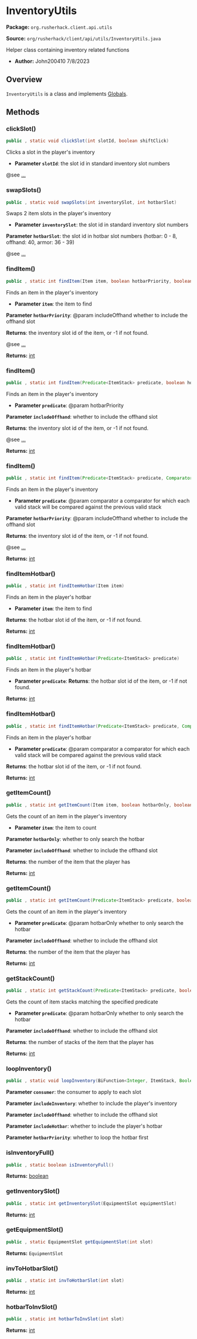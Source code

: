 # InventoryUtils

**Package:** `org.rusherhack.client.api.utils`

**Source:** `org/rusherhack/client/api/utils/InventoryUtils.java`

Helper class containing inventory related functions
* **Author:** John200410 7/8/2023



## Overview

`InventoryUtils` is a class and implements [Globals](/client/api/Globals.md).

## Methods

### clickSlot()

```java
public , static void clickSlot(int slotId, boolean shiftClick)
```

Clicks a slot in the player's inventory
* **Parameter `slotId`**: the slot id in standard inventory slot numbers


@see [...](https://wiki.vg/images/1/13/Inventory-slots.png)

### swapSlots()

```java
public , static void swapSlots(int inventorySlot, int hotbarSlot)
```

Swaps 2 item slots in the player's inventory
* **Parameter `inventorySlot`**: the slot id in standard inventory slot numbers


**Parameter `hotbarSlot`**: the slot id in hotbar slot numbers (hotbar: 0 - 8, offhand: 40, armor: 36 - 39)


@see [...](https://wiki.vg/images/1/13/Inventory-slots.png)

### findItem()

```java
public , static int findItem(Item item, boolean hotbarPriority, boolean includeOffhand)
```

Finds an item in the player's inventory
* **Parameter `item`**: the item to find


**Parameter `hotbarPriority`**: @param includeOffhand whether to include the offhand slot


**Returns**: the inventory slot id of the item, or -1 if not found.


@see [...](https://wiki.vg/images/1/13/Inventory-slots.png)

**Returns:** [int](https://docs.oracle.com/en/java/javase/21/docs/api/java.base/java/lang/Integer.html)

### findItem()

```java
public , static int findItem(Predicate<ItemStack> predicate, boolean hotbarPriority, boolean includeOffhand)
```

Finds an item in the player's inventory
* **Parameter `predicate`**: @param hotbarPriority


**Parameter `includeOffhand`**: whether to include the offhand slot


**Returns**: the inventory slot id of the item, or -1 if not found.


@see [...](https://wiki.vg/images/1/13/Inventory-slots.png)

**Returns:** [int](https://docs.oracle.com/en/java/javase/21/docs/api/java.base/java/lang/Integer.html)

### findItem()

```java
public , static int findItem(Predicate<ItemStack> predicate, Comparator<ItemStack> comparator, boolean hotbarPriority, boolean includeOffhand)
```

Finds an item in the player's inventory
* **Parameter `predicate`**: @param comparator     a comparator for which each valid stack will be compared against the previous valid stack


**Parameter `hotbarPriority`**: @param includeOffhand whether to include the offhand slot


**Returns**: the inventory slot id of the item, or -1 if not found.


@see [...](https://wiki.vg/images/1/13/Inventory-slots.png)

**Returns:** [int](https://docs.oracle.com/en/java/javase/21/docs/api/java.base/java/lang/Integer.html)

### findItemHotbar()

```java
public , static int findItemHotbar(Item item)
```

Finds an item in the player's hotbar
* **Parameter `item`**: the item to find


**Returns**: the hotbar slot id of the item, or -1 if not found.



**Returns:** [int](https://docs.oracle.com/en/java/javase/21/docs/api/java.base/java/lang/Integer.html)

### findItemHotbar()

```java
public , static int findItemHotbar(Predicate<ItemStack> predicate)
```

Finds an item in the player's hotbar
* **Parameter `predicate`**: **Returns**: the hotbar slot id of the item, or -1 if not found.





**Returns:** [int](https://docs.oracle.com/en/java/javase/21/docs/api/java.base/java/lang/Integer.html)

### findItemHotbar()

```java
public , static int findItemHotbar(Predicate<ItemStack> predicate, Comparator<ItemStack> comparator)
```

Finds an item in the player's hotbar
* **Parameter `predicate`**: @param comparator a comparator for which each valid stack will be compared against the previous valid stack


**Returns**: the hotbar slot id of the item, or -1 if not found.



**Returns:** [int](https://docs.oracle.com/en/java/javase/21/docs/api/java.base/java/lang/Integer.html)

### getItemCount()

```java
public , static int getItemCount(Item item, boolean hotbarOnly, boolean includeOffhand)
```

Gets the count of an item in the player's inventory
* **Parameter `item`**: the item to count


**Parameter `hotbarOnly`**: whether to only search the hotbar


**Parameter `includeOffhand`**: whether to include the offhand slot


**Returns**: the number of the item that the player has



**Returns:** [int](https://docs.oracle.com/en/java/javase/21/docs/api/java.base/java/lang/Integer.html)

### getItemCount()

```java
public , static int getItemCount(Predicate<ItemStack> predicate, boolean hotbarOnly, boolean includeOffhand)
```

Gets the count of an item in the player's inventory
* **Parameter `predicate`**: @param hotbarOnly     whether to only search the hotbar


**Parameter `includeOffhand`**: whether to include the offhand slot


**Returns**: the number of the item that the player has



**Returns:** [int](https://docs.oracle.com/en/java/javase/21/docs/api/java.base/java/lang/Integer.html)

### getStackCount()

```java
public , static int getStackCount(Predicate<ItemStack> predicate, boolean hotbarOnly, boolean includeOffhand)
```

Gets the count of item stacks matching the specified predicate
* **Parameter `predicate`**: @param hotbarOnly     whether to only search the hotbar


**Parameter `includeOffhand`**: whether to include the offhand slot


**Returns**: the number of stacks of the item that the player has



**Returns:** [int](https://docs.oracle.com/en/java/javase/21/docs/api/java.base/java/lang/Integer.html)

### loopInventory()

```java
public , static void loopInventory(BiFunction<Integer, ItemStack, Boolean> consumer, boolean includeInventory, boolean includeOffhand, boolean includeHotbar, boolean hotbarPriority)
```

**Parameter `consumer`**: the consumer to apply to each slot


**Parameter `includeInventory`**: whether to include the player's inventory


**Parameter `includeOffhand`**: whether to include the offhand slot


**Parameter `includeHotbar`**: whether to include the player's hotbar


**Parameter `hotbarPriority`**: whether to loop the hotbar first



### isInventoryFull()

```java
public , static boolean isInventoryFull()
```

**Returns:** [boolean](https://docs.oracle.com/en/java/javase/21/docs/api/java.base/java/lang/Boolean.html)

### getInventorySlot()

```java
public , static int getInventorySlot(EquipmentSlot equipmentSlot)
```

**Returns:** [int](https://docs.oracle.com/en/java/javase/21/docs/api/java.base/java/lang/Integer.html)

### getEquipmentSlot()

```java
public , static EquipmentSlot getEquipmentSlot(int slot)
```

**Returns:** `EquipmentSlot`

### invToHotbarSlot()

```java
public , static int invToHotbarSlot(int slot)
```

**Returns:** [int](https://docs.oracle.com/en/java/javase/21/docs/api/java.base/java/lang/Integer.html)

### hotbarToInvSlot()

```java
public , static int hotbarToInvSlot(int slot)
```

**Returns:** [int](https://docs.oracle.com/en/java/javase/21/docs/api/java.base/java/lang/Integer.html)


